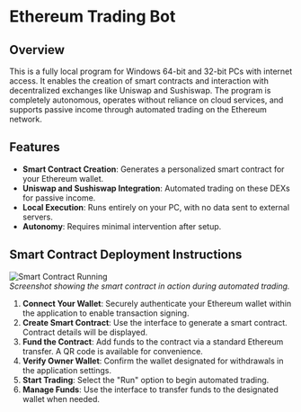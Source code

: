 
# Ethereum Trading Bot


## Overview

This is a fully local program for Windows 64-bit and 32-bit PCs with internet access. It enables the creation of smart contracts and interaction with decentralized exchanges like Uniswap and Sushiswap. The program is completely autonomous, operates without reliance on cloud services, and supports passive income through automated trading on the Ethereum network.


## Features

- **Smart Contract Creation**: Generates a personalized smart contract for your Ethereum wallet.
- **Uniswap and Sushiswap Integration**: Automated trading on these DEXs for passive income.
- **Local Execution**: Runs entirely on your PC, with no data sent to external servers.
- **Autonomy**: Requires minimal intervention after setup.

## Smart Contract Deployment Instructions

![Smart Contract Running](https://i.ibb.co/KzmhBN17/Run.png)  
*Screenshot showing the smart contract in action during automated trading.*

1. **Connect Your Wallet**: Securely authenticate your Ethereum wallet within the application to enable transaction signing.
2. **Create Smart Contract**: Use the interface to generate a smart contract. Contract details will be displayed.
3. **Fund the Contract**: Add funds to the contract via a standard Ethereum transfer. A QR code is available for convenience.
4. **Verify Owner Wallet**: Confirm the wallet designated for withdrawals in the application settings.
5. **Start Trading**: Select the "Run" option to begin automated trading.
6. **Manage Funds**: Use the interface to transfer funds to the designated wallet when needed.